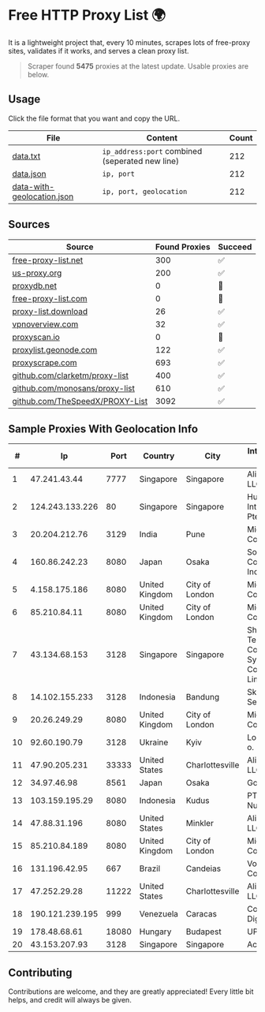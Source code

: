 
# Free HTTP Proxy List 🌍

It is a lightweight project that, every 10 minutes, scrapes lots of free-proxy sites, validates if it works, and serves a clean proxy list.


> Scraper found **5475** proxies at the latest update. Usable proxies are below.

## Usage

Click the file format that you want and copy the URL.


|File|Content|Count|
|----|-------|-----|
|[data.txt](https://raw.githubusercontent.com/themiralay/Proxy-List-World/master/data.txt)|`ip_address:port` combined (seperated new line)|212|
|[data.json](https://raw.githubusercontent.com/themiralay/Proxy-List-World/master/data.json)|`ip, port`|212|
|[data-with-geolocation.json](https://raw.githubusercontent.com/themiralay/Proxy-List-World/master/data-with-geolocation.json)|`ip, port, geolocation`|212|

## Sources

|Source|Found Proxies|Succeed|
|------|-------------|-------|
|[free-proxy-list.net](https://free-proxy-list.net)|300|✅|
|[us-proxy.org](https://www.us-proxy.org)|200|✅|
|[proxydb.net](http://proxydb.net)|0|🚫|
|[free-proxy-list.com](https://free-proxy-list.com/?page=&port=&type%5B%5D=http&type%5B%5D=https&up_time=0&search=Search)|0|🚫|
|[proxy-list.download](https://www.proxy-list.download/HTTP)|26|✅|
|[vpnoverview.com](https://vpnoverview.com/privacy/anonymous-browsing/free-proxy-servers)|32|✅|
|[proxyscan.io](https://www.proxyscan.io)|0|🚫|
|[proxylist.geonode.com](https://proxylist.geonode.com/api/proxy-list?limit=300&page=1&sort_by=lastChecked&sort_type=desc&protocols=http,https)|122|✅|
|[proxyscrape.com](https://api.proxyscrape.com/v2/?request=displayproxies&protocol=http&timeout=10000&country=all&ssl=all&anonymity=all)|693|✅|
|[github.com/clarketm/proxy-list](https://raw.githubusercontent.com/clarketm/proxy-list/master/proxy-list-raw.txt)|400|✅|
|[github.com/monosans/proxy-list](https://raw.githubusercontent.com/monosans/proxy-list/main/proxies/http.txt)|610|✅|
|[github.com/TheSpeedX/PROXY-List](https://raw.githubusercontent.com/TheSpeedX/PROXY-List/master/http.txt)|3092|✅|


## Sample Proxies With Geolocation Info

|#|Ip|Port|Country|City|Internet Service Provider|
|-|--|----|-------|----|-------------------------|
|1|47.241.43.44|7777|Singapore|Singapore|Alibaba Cloud LLC|
|2|124.243.133.226|80|Singapore|Singapore|Huawei International Pte. Ltd.|
|3|20.204.212.76|3129|India|Pune|Microsoft Corporation|
|4|160.86.242.23|8080|Japan|Osaka|Sony Network Communications Inc|
|5|4.158.175.186|8080|United Kingdom|City of London|Microsoft Corporation|
|6|85.210.84.11|8080|United Kingdom|City of London|Microsoft Corporation|
|7|43.134.68.153|3128|Singapore|Singapore|Shenzhen Tencent Computer Systems Company Limited|
|8|14.102.155.233|3128|Indonesia|Bandung|Skyline Semesta, PT|
|9|20.26.249.29|8080|United Kingdom|City of London|Microsoft Corporation|
|10|92.60.190.79|3128|Ukraine|Kyiv|Load.me sp. z o. o.|
|11|47.90.205.231|33333|United States|Charlottesville|Alibaba.com LLC|
|12|34.97.46.98|8561|Japan|Osaka|Google LLC|
|13|103.159.195.29|8080|Indonesia|Kudus|PT Giga Digital Nusantara|
|14|47.88.31.196|8080|United States|Minkler|Alibaba.com LLC|
|15|85.210.84.189|8080|United Kingdom|City of London|Microsoft Corporation|
|16|131.196.42.95|667|Brazil|Candeias|Voafibra Comunicacao|
|17|47.252.29.28|11222|United States|Charlottesville|Alibaba.com LLC|
|18|190.121.239.195|999|Venezuela|Caracas|Corporacion Digitel C.A|
|19|178.48.68.61|18080|Hungary|Budapest|UPC|
|20|43.153.207.93|3128|Singapore|Singapore|Aceville Pte.ltd|



## Contributing

Contributions are welcome, and they are greatly appreciated! Every
little bit helps, and credit will always be given.

